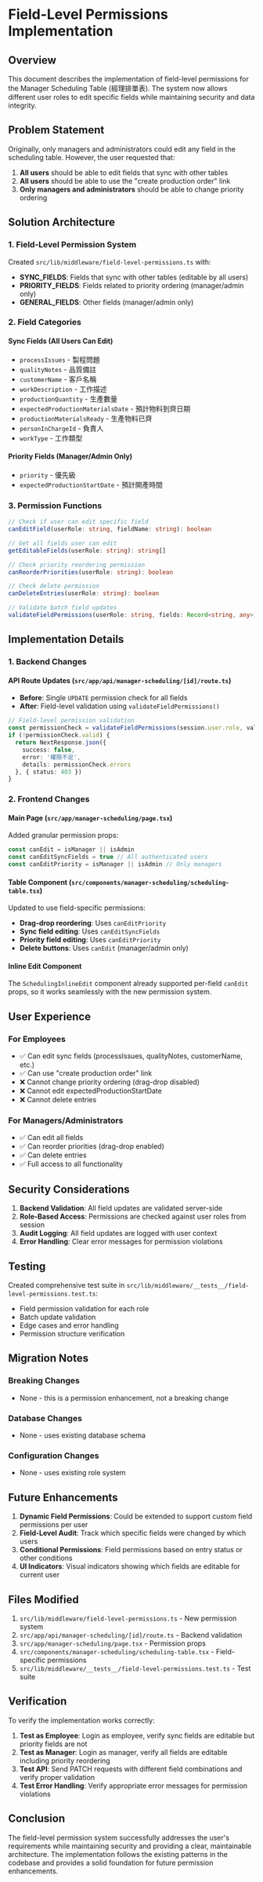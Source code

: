 # Field-Level Permissions Implementation

## Overview

This document describes the implementation of field-level permissions for the Manager Scheduling Table (經理排單表). The system now allows different user roles to edit specific fields while maintaining security and data integrity.

## Problem Statement

Originally, only managers and administrators could edit any field in the scheduling table. However, the user requested that:

1. **All users** should be able to edit fields that sync with other tables
2. **All users** should be able to use the "create production order" link
3. **Only managers and administrators** should be able to change priority ordering

## Solution Architecture

### 1. Field-Level Permission System

Created `src/lib/middleware/field-level-permissions.ts` with:

- **SYNC_FIELDS**: Fields that sync with other tables (editable by all users)
- **PRIORITY_FIELDS**: Fields related to priority ordering (manager/admin only)
- **GENERAL_FIELDS**: Other fields (manager/admin only)

### 2. Field Categories

#### Sync Fields (All Users Can Edit)
- `processIssues` - 製程問題
- `qualityNotes` - 品質備註  
- `customerName` - 客戶名稱
- `workDescription` - 工作描述
- `productionQuantity` - 生產數量
- `expectedProductionMaterialsDate` - 預計物料到齊日期
- `productionMaterialsReady` - 生產物料已齊
- `personInChargeId` - 負責人
- `workType` - 工作類型

#### Priority Fields (Manager/Admin Only)
- `priority` - 優先級
- `expectedProductionStartDate` - 預計開產時間

### 3. Permission Functions

```typescript
// Check if user can edit specific field
canEditField(userRole: string, fieldName: string): boolean

// Get all fields user can edit
getEditableFields(userRole: string): string[]

// Check priority reordering permission
canReorderPriorities(userRole: string): boolean

// Check delete permission
canDeleteEntries(userRole: string): boolean

// Validate batch field updates
validateFieldPermissions(userRole: string, fields: Record<string, any>)
```

## Implementation Details

### 1. Backend Changes

#### API Route Updates (`src/app/api/manager-scheduling/[id]/route.ts`)

- **Before**: Single `UPDATE` permission check for all fields
- **After**: Field-level validation using `validateFieldPermissions()`

```typescript
// Field-level permission validation
const permissionCheck = validateFieldPermissions(session.user.role, validatedData)
if (!permissionCheck.valid) {
  return NextResponse.json({
    success: false,
    error: '權限不足',
    details: permissionCheck.errors
  }, { status: 403 })
}
```

### 2. Frontend Changes

#### Main Page (`src/app/manager-scheduling/page.tsx`)

Added granular permission props:
```typescript
const canEdit = isManager || isAdmin
const canEditSyncFields = true // All authenticated users
const canEditPriority = isManager || isAdmin // Only managers
```

#### Table Component (`src/components/manager-scheduling/scheduling-table.tsx`)

Updated to use field-specific permissions:

- **Drag-drop reordering**: Uses `canEditPriority`
- **Sync field editing**: Uses `canEditSyncFields` 
- **Priority field editing**: Uses `canEditPriority`
- **Delete buttons**: Uses `canEdit` (manager/admin only)

#### Inline Edit Component

The `SchedulingInlineEdit` component already supported per-field `canEdit` props, so it works seamlessly with the new permission system.

## User Experience

### For Employees
- ✅ Can edit sync fields (processIssues, qualityNotes, customerName, etc.)
- ✅ Can use "create production order" link
- ❌ Cannot change priority ordering (drag-drop disabled)
- ❌ Cannot edit expectedProductionStartDate
- ❌ Cannot delete entries

### For Managers/Administrators
- ✅ Can edit all fields
- ✅ Can reorder priorities (drag-drop enabled)
- ✅ Can delete entries
- ✅ Full access to all functionality

## Security Considerations

1. **Backend Validation**: All field updates are validated server-side
2. **Role-Based Access**: Permissions are checked against user roles from session
3. **Audit Logging**: All field updates are logged with user context
4. **Error Handling**: Clear error messages for permission violations

## Testing

Created comprehensive test suite in `src/lib/middleware/__tests__/field-level-permissions.test.ts`:

- Field permission validation for each role
- Batch update validation
- Edge cases and error handling
- Permission structure verification

## Migration Notes

### Breaking Changes
- None - this is a permission enhancement, not a breaking change

### Database Changes
- None - uses existing database schema

### Configuration Changes
- None - uses existing role system

## Future Enhancements

1. **Dynamic Field Permissions**: Could be extended to support custom field permissions per user
2. **Field-Level Audit**: Track which specific fields were changed by which users
3. **Conditional Permissions**: Field permissions based on entry status or other conditions
4. **UI Indicators**: Visual indicators showing which fields are editable for current user

## Files Modified

1. `src/lib/middleware/field-level-permissions.ts` - New permission system
2. `src/app/api/manager-scheduling/[id]/route.ts` - Backend validation
3. `src/app/manager-scheduling/page.tsx` - Permission props
4. `src/components/manager-scheduling/scheduling-table.tsx` - Field-specific permissions
5. `src/lib/middleware/__tests__/field-level-permissions.test.ts` - Test suite

## Verification

To verify the implementation works correctly:

1. **Test as Employee**: Login as employee, verify sync fields are editable but priority fields are not
2. **Test as Manager**: Login as manager, verify all fields are editable including priority reordering
3. **Test API**: Send PATCH requests with different field combinations and verify proper validation
4. **Test Error Handling**: Verify appropriate error messages for permission violations

## Conclusion

The field-level permission system successfully addresses the user's requirements while maintaining security and providing a clear, maintainable architecture. The implementation follows the existing patterns in the codebase and provides a solid foundation for future permission enhancements.